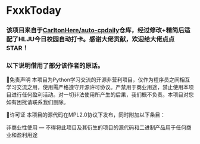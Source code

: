 # FxxkToday
### 该项目来自于[CarltonHere/auto-cpdaily](https://github.com/CarltonHere/auto-cpdaily)仓库，经过修改+精简后适配了HLJU今日校园自动打卡。感谢大佬贡献，欢迎给大佬点点STAR！

### 以下说明借用了部分该作者的原话。

📃免责声明
本项目为Python学习交流的开源非营利项目，仅作为程序员之间相互学习交流之用，使用需严格遵守开源许可协议。严禁用于商业用途，禁止使用本项目进行任何盈利活动。对一切非法使用所产生的后果，我们概不负责。本项目对您如有困扰请联系我们删除。

📜许可证
本项目的源代码在MPL2.0协议下发布，同时附加以下条目：

非商业性使用 — 不得将此项目及其衍生的项目的源代码和二进制产品用于任何商业和盈利用途
